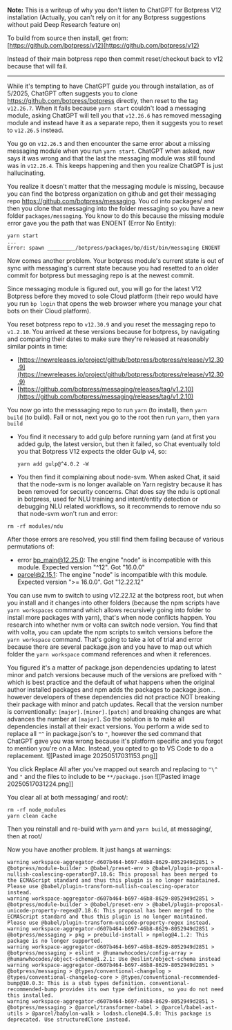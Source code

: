 **Note:** This is a writeup of why you don't listen to ChatGPT for Botpress V12 installation (Actually, you can't rely on it for any Botpress suggestions without paid Deep Research feature on)

To build from source then install, get from:  
[https://github.com/botpress/v12](https://github.com/botpress/v12)  

Instead of their main botpress repo then commit reset/checkout back to v12 because that will fail.

---


While it's tempting to have ChatGPT guide you through installation, as of 5/2025, ChatGPT often suggests you to clone https://github.com/botpress/botpress directly, then reset to the tag `v12.26.7`. When it fails because `yarn start` couldn't load a messaging module, asking ChatGPT will tell you that `v12.26.6` has removed messaging module and instead have it as a separate repo, then it suggests you to reset to `v12.26.5` instead.

You go on `v12.26.5` and then encounter the same error about a missing messaging module when you run `yarn start`. ChatGPT when asked, now says it was wrong and that the last the messaging module was still found was in `v12.26.4`. This keeps happening and then you realize ChatGPT is just hallucinating.

You realize it doesn't matter that the messaging module is missing, because you can find the botpress organization on github and get their messaging repo https://github.com/botpress/messaging. You cd into packages/ and then you clone that messaging into the folder messaging so you have a new folder `packages/messaging`. You know to do this because the missing module error gave you the path that was ENOENT (Error No Entity):
```
yarn start
...
Error: spawn _________/botpress/packages/bp/dist/bin/messaging ENOENT
```

Now comes another problem. Your botpress module's current state is out of sync with messaging's current state because you had resetted to an older commit for botpress but messaging repo is at the newest commit.

Since messaging module is figured out, you will go for the latest V12 Botpress before they moved to sole Cloud platform (their repo would have you run `bp login` that opens the web browser where you manage your chat bots on their Cloud platform).

You reset botpress repo to `v12.30.9` and you reset the messaging repo to `v1.2.10`. You arrived at these versions because for botpress, by navigating and comparing their dates to make sure they're released at reasonably similar points in time:
- [https://newreleases.io/project/github/botpress/botpress/release/v12.30.9](https://newreleases.io/project/github/botpress/botpress/release/v12.30.9)  
- [https://github.com/botpress/messaging/releases/tag/v1.2.10](https://github.com/botpress/messaging/releases/tag/v1.2.10)

You now go into the messsaging repo to run `yarn` (to install), then `yarn build` (to build). Fail or not, next you go to the root then run `yarn`, then `yarn build` 
- You find it necessary to add gulp before running yarn (and at first you added gulp, the latest version, but then it failed, so Chat eventually told you that Botpress V12 expects the older Gulp v4, so:
  ```
  yarn add gulp@^4.0.2 -W
	```
- You then find it complaining about node-svm. When asked Chat, it said that the node-svm is no longer available on Yarn registry because it has been removed for security concerns. Chat does say the ndu is optional in botpress, used for NLU training and intent/entity detection or debugging NLU related workflows, so it recommends to remove ndu so that node-svm won't run and error:
```
rm -rf modules/ndu
```

After those errors are resolved, you still find them failing because of various permutations of:
- error bp_main@12.25.0: The engine "node" is incompatible with this module. Expected version "^12". Got "16.0.0" 
- parcel@2.15.1: The engine "node" is incompatible with this module. Expected version ">= 16.0.0". Got "12.22.12"

You can use nvm to switch to using v12.22.12 at the botpress root, but when you install and it changes into other folders (because the npm scripts have `yarn workspaces` command which allows recursively going into folder to install more packages with yarn), that's when node conflicts happen. You research into whether nvm or volta can switch node version. You find that with volta, you can update the npm scripts to switch versions before the `yarn workspace` command. That's going to take a lot of trial and error because there are several package.json and you have to map out which folder the `yarn workspace` command references and when it references. 

You figured it's a matter of package.json dependencies updating to latest minor and patch versions because much of the versions are prefixed with `^` which is best practice and the default of what happens when the original author installed packages and npm adds the packages to package.json... however developers of these dependencies did not practice NOT breaking their package with minor and patch updates. Recall that the version number is conventionally: `[major].[minor].[patch]` and breaking changes are what advances the number at `[major]`. So the solution is to make all dependencies install at their exact versions. You perform a wide sed to replace all `"^` in package.json's to `"`, however the sed command that ChatGPT gave you was wrong because it's platform specific and you forgot to mention you're on a Mac. Instead, you opted to go to VS Code to do a replacement.
![[Pasted image 20250517031153.png]]

You click Replace All after you've mapped out search and replacing to `"\^` and `"` and the files to include to be `**/package.json`
![[Pasted image 20250517031224.png]]

You clear all at both messaging/ and root/:
```
rm -rf node_modules
yarn clean cache
```

Then you reinstall and re-build with `yarn` and `yarn build`, at messaging/, then at root/

Now you have another problem. It just hangs at warnings:
```
warning workspace-aggregator-d607b464-b697-46b8-8629-8052949d2851 > @botpress/module-builder > @babel/preset-env > @babel/plugin-proposal-nullish-coalescing-operator@7.18.6: This proposal has been merged to the ECMAScript standard and thus this plugin is no longer maintained. Please use @babel/plugin-transform-nullish-coalescing-operator instead.  
warning workspace-aggregator-d607b464-b697-46b8-8629-8052949d2851 > @botpress/module-builder > @babel/preset-env > @babel/plugin-proposal-unicode-property-regex@7.18.6: This proposal has been merged to the ECMAScript standard and thus this plugin is no longer maintained. Please use @babel/plugin-transform-unicode-property-regex instead.  
warning workspace-aggregator-d607b464-b697-46b8-8629-8052949d2851 > @botpress/messaging > pkg > prebuild-install > npmlog@4.1.2: This package is no longer supported.  
warning workspace-aggregator-d607b464-b697-46b8-8629-8052949d2851 > @botpress/messaging > eslint > @humanwhocodes/config-array > @humanwhocodes/object-schema@1.2.1: Use @eslint/object-schema instead  
warning workspace-aggregator-d607b464-b697-46b8-8629-8052949d2851 > @botpress/messaging > @types/conventional-changelog > @types/conventional-changelog-core > @types/conventional-recommended-bump@10.0.3: This is a stub types definition. conventional-recommended-bump provides its own type definitions, so you do not need this installed.  
warning workspace-aggregator-d607b464-b697-46b8-8629-8052949d2851 > @botpress/messaging > @parcel/transformer-babel > @parcel/babel-ast-utils > @parcel/babylon-walk > lodash.clone@4.5.0: This package is deprecated. Use structuredClone instead.
```

